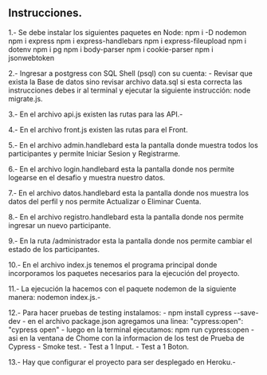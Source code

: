 Instrucciones.
--------------

 1.- Se debe instalar los siguientes paquetes en Node:
     npm i -D nodemon
     npm i express
     npm i express-handlebars
     npm i express-fileupload
     npm i dotenv
     npm i pg
     npm i body-parser
     npm i cookie-parser
     npm i jsonwebtoken

 2.- Ingresar a postgress con SQL Shell (psql) con su cuenta:
      - Revisar que exista la Base de datos sino revisar archivo data.sql si esta correcta las instrucciones debes ir al terminal y ejecutar la siguiente instrucción: node migrate.js.

 3.- En el archivo api.js existen las rutas para las API.-

 4.- En el archivo front.js existen las rutas para el Front.

 5.- En el archivo admin.handlebard esta la pantalla donde muestra todos los participantes y permite Iniciar Sesion y Registrarme.

 6.- En el archivo login.handlebard esta la pantalla donde nos permite logearse en el desafio y muestra nuestro datos.

 7.- En el archivo datos.handlebard esta la pantalla donde nos muestra los datos del perfil y nos permite Actualizar o Eliminar Cuenta.

 8.- En el archivo registro.handlebard esta la pantalla donde nos permite ingresar un nuevo participante.
 
 9.- En la ruta /administrador esta la pantalla donde nos permite cambiar el estado de los participantes.

10.- En el archivo index.js tenemos el programa principal donde incorporamos los paquetes necesarios para la ejecución del proyecto.

11.- La ejecución la hacemos con el paquete nodemon de la siguiente manera:
     nodemon index.js.-

12.- Para hacer pruebas de testing instalamos:
     - npm install cypress --save-dev
     - en el archivo package.json agregamos una linea:
        "cypress:open": "cypress open"
     - luego en la terminal ejecutamos: npm run cypress:open
     - asi en la ventana de Chome con la informacion de los test de Prueba de Cypress
        - Smoke test.
        - Test a 1 Input.
        - Test a 1 Boton.

13.- Hay que configurar el proyecto para ser desplegado en Heroku.-
